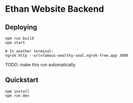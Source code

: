 # Ethan Website Backend
## Deploying
```
npm run build
npm start

# In another terminal:
ngrok http --url=famous-wealthy-seal.ngrok-free.app 3000
```
TODO: make this run automatically
## Quickstart
```
npm install
npm run dev
```
